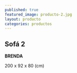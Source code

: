 ```yaml
---
published: true
featured_image: producto-2.jpg
layout: producto
categories: productos
---
```

## Sofá 2

**BRENDA**

200 x 92 x 80 (cm)
